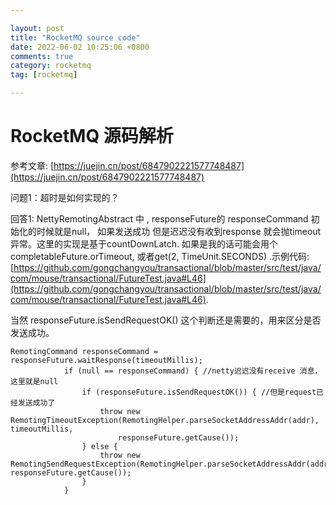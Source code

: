 ```yaml
---

layout: post
title: "RocketMQ source code"
date: 2022-06-02 10:25:06 +0800
comments: true
category: rocketmq
tag: [rocketmq]

---
```


# RocketMQ 源码解析

参考文章: [https://juejin.cn/post/6847902221577748487](https://juejin.cn/post/6847902221577748487)



问题1：超时是如何实现的？

回答1:  NettyRemotingAbstract 中 ,  responseFuture的 responseCommand 初始化的时候就是null， 如果发送成功 但是迟迟没有收到response 就会抛timeout异常。这里的实现是基于countDownLatch. 如果是我的话可能会用个 completableFuture.orTimeout, 或者get(2, TimeUnit.SECONDS)  .示例代码:
[https://github.com/gongchangyou/transactional/blob/master/src/test/java/com/mouse/transactional/FutureTest.java#L46](https://github.com/gongchangyou/transactional/blob/master/src/test/java/com/mouse/transactional/FutureTest.java#L46). 

当然  responseFuture.isSendRequestOK() 这个判断还是需要的，用来区分是否发送成功。

```
RemotingCommand responseCommand = responseFuture.waitResponse(timeoutMillis);
            if (null == responseCommand) { //netty迟迟没有receive 消息，这里就是null
                if (responseFuture.isSendRequestOK()) { //但是request已经发送成功了
                    throw new RemotingTimeoutException(RemotingHelper.parseSocketAddressAddr(addr), timeoutMillis,
                        responseFuture.getCause());
                } else {
                    throw new RemotingSendRequestException(RemotingHelper.parseSocketAddressAddr(addr), responseFuture.getCause());
                }
            }
```

